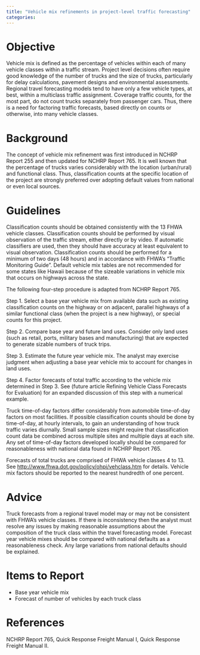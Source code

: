 ```yaml
---
title: "Vehicle mix refinements in project-level traffic forecasting"
categories:
---
```


Objective
=========

Vehicle mix is defined as the percentage of vehicles within each of many vehicle classes within a traffic stream. Project level decisions often require good knowledge of the number of trucks and the size of trucks, particularly for delay calculations, pavement designs and environmental assessments. Regional travel forecasting models tend to have only a few vehicle types, at best, within a multiclass traffic assignment. Coverage traffic counts, for the most part, do not count trucks separately from passenger cars. Thus, there is a need for factoring traffic forecasts, based directly on counts or otherwise, into many vehicle classes.

Background
==========

The concept of vehicle mix refinement was first introduced in NCHRP Report 255 and then updated for NCHRP Report 765. It is well known that the percentage of trucks varies considerably with the location (urban/rural) and functional class. Thus, classification counts at the specific location of the project are strongly preferred over adopting default values from national or even local sources.

Guidelines
==========

Classification counts should be obtained consistently with the 13 FHWA vehicle classes. Classification counts should be performed by visual observation of the traffic stream, either directly or by video. If automatic classifiers are used, then they should have accuracy at least equivalent to visual observation. Classification counts should be performed for a minimum of two days (48 hours) and in accordance with FHWA’s “Traffic Monitoring Guide”.
Default vehicle mix tables are not recommended for some states like Hawaii because of the sizeable variations in vehicle mix that occurs on highways across the state.

The following four-step procedure is adapted from NCHRP Report 765.

Step 1. Select a base year vehicle mix from available data such as existing classification counts on the highway or on adjacent, parallel highways of a similar functional class (when the project is a new highway), or special counts for this project.

Step 2. Compare base year and future land uses. Consider only land uses (such as retail, ports, military bases and manufacturing) that are expected to generate sizable numbers of truck trips.

Step 3. Estimate the future year vehicle mix. The analyst may exercise judgment when adjusting a base year vehicle mix to account for changes in land uses.

Step 4. Factor forecasts of total traffic according to the vehicle mix determined in Step 3. See (future article Refining Vehicle Class Forecasts for Evaluation) for an expanded discussion of this step with a numerical example.

Truck time-of-day factors differ considerably from automobile time-of-day factors on most facilities. If possible classification counts should be done by time-of-day, at hourly intervals, to gain an understanding of how truck traffic varies diurnally. Small sample sizes might require that classification count data be combined across multiple sites and multiple days at each site. Any set of time-of-day factors developed locally should be compared for reasonableness with national data found in NCHRP Report 765.

Forecasts of total trucks are comprised of FHWA vehicle classes 4 to 13. See <http://www.fhwa.dot.gov/policy/ohpi/vehclass.htm> for details.
Vehicle mix factors should be reported to the nearest hundredth of one percent.

Advice
======

Truck forecasts from a regional travel model may or may not be consistent with FHWA’s vehicle classes. If there is inconsistency then the analyst must resolve any issues by making reasonable assumptions about the composition of the truck class within the travel forecasting model.
Forecast year vehicle mixes should be compared with national defaults as a reasonableness check. Any large variations from national defaults should be explained.

Items to Report
===============

-   Base year vehicle mix
-   Forecast of number of vehicles by each truck class

References
==========

NCHRP Report 765, Quick Response Freight Manual I, Quick Response Freight Manual II.

